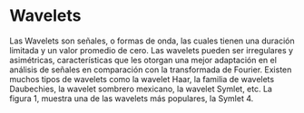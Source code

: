 # Wavelets

Las Wavelets son señales, o formas de onda, las cuales tienen una duración limitada y un valor promedio de cero. Las wavelets pueden ser irregulares y asimétricas, características que les otorgan una mejor adaptación en el análisis de señales en comparación con la transformada de Fourier. Existen muchos tipos de wavelets como la wavelet Haar, la familia de wavelets Daubechies, la wavelet sombrero mexicano, la wavelet Symlet, etc. La figura 1, muestra una de las wavelets más populares, la Symlet 4.
